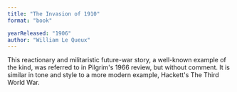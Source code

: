 ```yaml
---
title: "The Invasion of 1910"
format: "book"

yearReleased: "1906"
author: "William Le Queux"
---
```

This reactionary and militaristic future-war story, a  well-known example of the kind, was referred to in Pilgrim's 1966 review, but  without comment. It is similar in tone and style to a more modern example,  Hackett's The Third World War.
 
